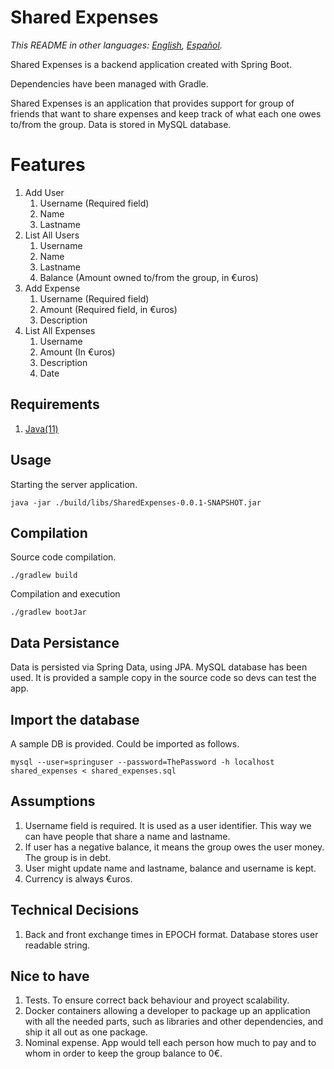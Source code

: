 # Shared Expenses

<em>This README in other languages: [English](README.md), [Español](README.es.md).</em>

Shared Expenses is a backend application created with Spring Boot.

Dependencies have been managed with Gradle.

Shared Expenses is an application that provides support for group of friends that want to share expenses and keep track of what each one owes to/from the group.
Data is stored in MySQL database.


# Features
1. Add User
    1. Username (Required field)
    2. Name
    3. Lastname
2. List All Users
    1. Username
    2. Name
    3. Lastname
    4. Balance (Amount owned to/from the group, in €uros) 
3. Add Expense
    1. Username (Required field)
    2. Amount (Required field, in €uros)
    3. Description
4. List All Expenses
    1. Username
    2. Amount (In €uros)
    3. Description
    4. Date

## Requirements
1. [Java(11)](java.com/)

## Usage
Starting the server application.
```
java -jar ./build/libs/SharedExpenses-0.0.1-SNAPSHOT.jar
```

## Compilation
Source code compilation.
```
./gradlew build
```
Compilation and execution
```
./gradlew bootJar
```

## Data Persistance
Data is persisted via Spring Data, using JPA.
MySQL database has been used. It is provided a sample copy in the source code so devs can test the app.

## Import the database
A sample DB is provided. Could be imported as follows.
```
mysql --user=springuser --password=ThePassword -h localhost shared_expenses < shared_expenses.sql 
```

## Assumptions
1. Username field is required. It is used as a user identifier. 
   This way we can have people that share a name and lastname.
2. If user has a negative balance, it means the group owes the user money. The group is in debt.
3. User might update name and lastname, balance and username is kept.
4. Currency is always €uros.

## Technical Decisions
1. Back and front exchange times in EPOCH format. Database stores user readable string.

## Nice to have
1. Tests. To ensure correct back behaviour and proyect scalability.
2. Docker containers allowing a developer to package up an application with all the needed parts, such as libraries and other dependencies, and ship it all out as one package.
3. Nominal expense. App would tell each person how much to pay and to whom in order to keep the group balance to 0€.
